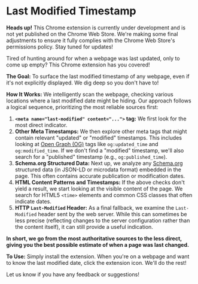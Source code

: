 # Last Modified Timestamp

<div class="alert alert-warning">
  <strong>Heads up!</strong> This Chrome extension is currently under development and is not yet published on the Chrome Web Store. We're making some final adjustments to ensure it fully complies with the Chrome Web Store's permissions policy. Stay tuned for updates!
</div>

Tired of hunting around for when a webpage was last updated, only to come up empty? This Chrome extension has you covered!

**The Goal:** To surface the last modified timestamp of any webpage, even if it's not explicitly displayed. We dig deep so you don't have to!

**How It Works:** We intelligently scan the webpage, checking various locations where a last modified date might be hiding. Our approach follows a logical sequence, prioritizing the most reliable sources first:

1.  **`<meta name="last-modified" content="...">` tag:** We first look for the most direct indicator.
2.  **Other Meta Timestamps:** We then explore other meta tags that might contain relevant "updated" or "modified" timestamps. This includes looking at [Open Graph (OG)](https://ogp.me/) tags like `og:updated_time` and `og:modified_time`. If we don't find a "modified" timestamp, we'll also search for a "published" timestamp (e.g., `og:published_time`).
3.  **Schema.org Structured Data:** Next up, we analyze any [Schema.org](https://schema.org/) structured data (in JSON-LD or microdata format) embedded in the page. This often contains accurate publication or modification dates.
4.  **HTML Content Patterns and Timestamps:** If the above checks don't yield a result, we start looking at the visible content of the page. We search for HTML5 `<time>` elements and common CSS classes that often indicate dates.
5.  **HTTP `Last-Modified` Header:** As a final fallback, we examine the `Last-Modified` header sent by the web server. While this can sometimes be less precise (reflecting changes to the server configuration rather than the content itself), it can still provide a useful indication.

**In short, we go from the most authoritative sources to the less direct, giving you the best possible estimate of when a page was last changed.**

**To Use:** Simply install the extension. When you're on a webpage and want to know the last modified date, click the extension icon. We'll do the rest!

Let us know if you have any feedback or suggestions!